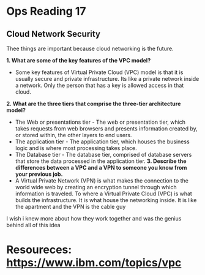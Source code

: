 # Ops Reading 17    
## Cloud Network Security


Thee things are important because cloud networking is the future.

**1. What are some of the key features of the VPC model?**
- Some key features of Virtual Private Cloud (VPC) model is that it is usually secure and private infrastructure. Its like a private network inside a network. Only the person that has a key is allowed access in that cloud. 

**2. What are the three tiers that comprise the three-tier architecture model?**
- The Web or presentations tier - The web or presentation tier, which takes requests from web browsers and presents information created by, or stored within, the other layers to end users.
- The application tier - The application tier, which houses the business logic and is where most processing takes place.
- The Database tier - The database tier, comprised of database servers that store the data processed in the application tier.
**3. Describe the differences between a VPC and a VPN to someone you know from your previous job.**
- A Virtual Private Network (VPN) is what makes the connection to the world wide web by creating an encryption tunnel through which information is traveled. To where a Virtual Private Cloud (VPC) is what builds the infrastructure. It is what house the networking inside. It is like the apartment and the VPN is the cable guy


I wish i knew more about how they work together and was the genius behind all of this idea

# Resoureces: https://www.ibm.com/topics/vpc
